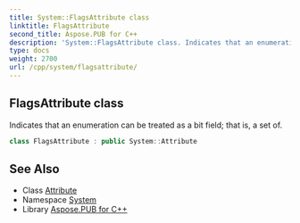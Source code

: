 ```yaml
---
title: System::FlagsAttribute class
linktitle: FlagsAttribute
second_title: Aspose.PUB for C++
description: 'System::FlagsAttribute class. Indicates that an enumeration can be treated as a bit field; that is, a set of in C++.'
type: docs
weight: 2700
url: /cpp/system/flagsattribute/
---
```

## FlagsAttribute class


Indicates that an enumeration can be treated as a bit field; that is, a set of.

```cpp
class FlagsAttribute : public System::Attribute
```

## See Also

* Class [Attribute](../attribute/)
* Namespace [System](../)
* Library [Aspose.PUB for C++](../../)
